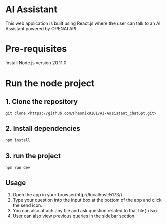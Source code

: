 # AI Assistant

This web application is built using React.js where the user can talk to an AI Assistant powered by OPENAI API.



# Pre-requisites

Install Node.js version 20.11.0

# Run the node project

## 1. Clone the repository

`git clone <https://github.com/Pheonix0101/AI-Assistant_chatGpt.git>`

## 2. Install dependencies

`npm install`

## 3. run the project

`npm run dev`



## Usage

1. Open the app in your browser(http://localhost:5173/)
2. Type your question into the input box at the bottom of the app and click the send icon.
3. You can also attach any file and ask question related to that file(.xlsx). 
4. User can also view previous queries in the sidebar section.







